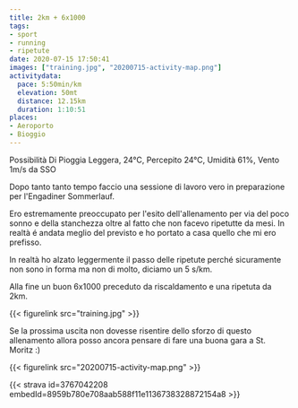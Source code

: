 ```yaml
---
title: 2km + 6x1000
tags:
- sport
- running
- ripetute
date: 2020-07-15 17:50:41
images: ["training.jpg", "20200715-activity-map.png"]
activitydata:
  pace: 5:50min/km
  elevation: 50mt
  distance: 12.15km
  duration: 1:10:51
places:
- Aeroporto
- Bioggio
---
```


Possibilità Di Pioggia Leggera, 24°C, Percepito 24°C, Umidità 61%, Vento 1m/s da SSO

<!--more-->

Dopo tanto tanto tempo faccio una sessione di lavoro vero in preparazione per l'Engadiner Sommerlauf.

Ero estremamente preoccupato per l'esito dell'allenamento per via del poco sonno e della stanchezza oltre al fatto che non facevo ripetutte da mesi.
In realtà é andata meglio del previsto e ho portato a casa quello che mi ero prefisso.

In realtà ho alzato leggermente il passo delle ripetute perché sicuramente non sono in forma ma non di molto, diciamo un 5 s/km.

Alla fine un buon 6x1000 preceduto da riscaldamento e una ripetuta da 2km.

{{< figurelink src="training.jpg" >}}

Se la prossima uscita non dovesse risentire dello sforzo di questo allenamento allora posso ancora pensare di fare una buona gara a St. Moritz :)


{{< figurelink src="20200715-activity-map.png" >}}


{{< strava id=3767042208 embedId=8959b780e708aab588f11e1136738328872154a8 >}}
